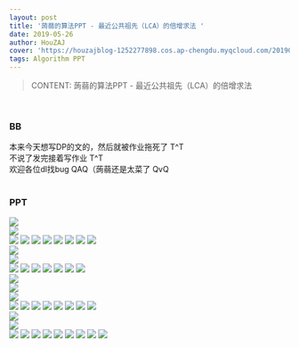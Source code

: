 ```yaml
---
layout: post
title: '蒟蒻的算法PPT - 最近公共祖先（LCA）的倍增求法 '
date: 2019-05-26
author: HouZAJ
cover: 'https://houzajblog-1252277898.cos.ap-chengdu.myqcloud.com/20190525%20ALG-PPT-RMQ/%E5%B9%BB%E7%81%AF%E7%89%871.PNG'
tags: Algorithm PPT
---
```


> CONTENT: 蒟蒻的算法PPT - 最近公共祖先（LCA）的倍增求法  

<br>

### BB
本来今天想写DP的文的，然后就被作业拖死了 T^T  
不说了发完接着写作业 T^T  
欢迎各位dl找bug QAQ（蒟蒻还是太菜了 QvQ  
<br>

### PPT
![](https://houzajblog-1252277898.cos.ap-chengdu.myqcloud.com/20190526%20ALG-PPT-LCA_%E5%80%8D%E5%A2%9E/%E5%B9%BB%E7%81%AF%E7%89%871.PNG)  
![](https://houzajblog-1252277898.cos.ap-chengdu.myqcloud.com/20190526%20ALG-PPT-LCA_%E5%80%8D%E5%A2%9E/%E5%B9%BB%E7%81%AF%E7%89%872.PNG)  
![](https://houzajblog-1252277898.cos.ap-chengdu.myqcloud.com/20190526%20ALG-PPT-LCA_%E5%80%8D%E5%A2%9E/%E5%B9%BB%E7%81%AF%E7%89%873.PNG)   ![](https://houzajblog-1252277898.cos.ap-chengdu.myqcloud.com/20190526%20ALG-PPT-LCA_%E5%80%8D%E5%A2%9E/%E5%B9%BB%E7%81%AF%E7%89%874.PNG)   ![](https://houzajblog-1252277898.cos.ap-chengdu.myqcloud.com/20190526%20ALG-PPT-LCA_%E5%80%8D%E5%A2%9E/%E5%B9%BB%E7%81%AF%E7%89%875.PNG)   ![](https://houzajblog-1252277898.cos.ap-chengdu.myqcloud.com/20190526%20ALG-PPT-LCA_%E5%80%8D%E5%A2%9E/%E5%B9%BB%E7%81%AF%E7%89%876.PNG)   ![](https://houzajblog-1252277898.cos.ap-chengdu.myqcloud.com/20190526%20ALG-PPT-LCA_%E5%80%8D%E5%A2%9E/%E5%B9%BB%E7%81%AF%E7%89%877.PNG)   ![](https://houzajblog-1252277898.cos.ap-chengdu.myqcloud.com/20190526%20ALG-PPT-LCA_%E5%80%8D%E5%A2%9E/%E5%B9%BB%E7%81%AF%E7%89%878.PNG)   ![](https://houzajblog-1252277898.cos.ap-chengdu.myqcloud.com/20190526%20ALG-PPT-LCA_%E5%80%8D%E5%A2%9E/%E5%B9%BB%E7%81%AF%E7%89%879.PNG)   ![](https://houzajblog-1252277898.cos.ap-chengdu.myqcloud.com/20190526%20ALG-PPT-LCA_%E5%80%8D%E5%A2%9E/%E5%B9%BB%E7%81%AF%E7%89%8710.PNG)  
![](https://houzajblog-1252277898.cos.ap-chengdu.myqcloud.com/20190526%20ALG-PPT-LCA_%E5%80%8D%E5%A2%9E/%E5%B9%BB%E7%81%AF%E7%89%8711.PNG)  
![](https://houzajblog-1252277898.cos.ap-chengdu.myqcloud.com/20190526%20ALG-PPT-LCA_%E5%80%8D%E5%A2%9E/%E5%B9%BB%E7%81%AF%E7%89%8712.PNG)  
![](https://houzajblog-1252277898.cos.ap-chengdu.myqcloud.com/20190526%20ALG-PPT-LCA_%E5%80%8D%E5%A2%9E/%E5%B9%BB%E7%81%AF%E7%89%8713.PNG)   ![](https://houzajblog-1252277898.cos.ap-chengdu.myqcloud.com/20190526%20ALG-PPT-LCA_%E5%80%8D%E5%A2%9E/%E5%B9%BB%E7%81%AF%E7%89%8714.PNG)   ![](https://houzajblog-1252277898.cos.ap-chengdu.myqcloud.com/20190526%20ALG-PPT-LCA_%E5%80%8D%E5%A2%9E/%E5%B9%BB%E7%81%AF%E7%89%8715.PNG)   ![](https://houzajblog-1252277898.cos.ap-chengdu.myqcloud.com/20190526%20ALG-PPT-LCA_%E5%80%8D%E5%A2%9E/%E5%B9%BB%E7%81%AF%E7%89%8716.PNG)   ![](https://houzajblog-1252277898.cos.ap-chengdu.myqcloud.com/20190526%20ALG-PPT-LCA_%E5%80%8D%E5%A2%9E/%E5%B9%BB%E7%81%AF%E7%89%8717.PNG)   ![](https://houzajblog-1252277898.cos.ap-chengdu.myqcloud.com/20190526%20ALG-PPT-LCA_%E5%80%8D%E5%A2%9E/%E5%B9%BB%E7%81%AF%E7%89%8718.PNG)   ![](https://houzajblog-1252277898.cos.ap-chengdu.myqcloud.com/20190526%20ALG-PPT-LCA_%E5%80%8D%E5%A2%9E/%E5%B9%BB%E7%81%AF%E7%89%8719.PNG)  
![](https://houzajblog-1252277898.cos.ap-chengdu.myqcloud.com/20190526%20ALG-PPT-LCA_%E5%80%8D%E5%A2%9E/%E5%B9%BB%E7%81%AF%E7%89%8720.PNG)  
![](https://houzajblog-1252277898.cos.ap-chengdu.myqcloud.com/20190526%20ALG-PPT-LCA_%E5%80%8D%E5%A2%9E/%E5%B9%BB%E7%81%AF%E7%89%8721.PNG)  
![](https://houzajblog-1252277898.cos.ap-chengdu.myqcloud.com/20190526%20ALG-PPT-LCA_%E5%80%8D%E5%A2%9E/%E5%B9%BB%E7%81%AF%E7%89%8722.PNG)  
![](https://houzajblog-1252277898.cos.ap-chengdu.myqcloud.com/20190526%20ALG-PPT-LCA_%E5%80%8D%E5%A2%9E/%E5%B9%BB%E7%81%AF%E7%89%8723.PNG)   ![](https://houzajblog-1252277898.cos.ap-chengdu.myqcloud.com/20190526%20ALG-PPT-LCA_%E5%80%8D%E5%A2%9E/%E5%B9%BB%E7%81%AF%E7%89%8724.PNG)   ![](https://houzajblog-1252277898.cos.ap-chengdu.myqcloud.com/20190526%20ALG-PPT-LCA_%E5%80%8D%E5%A2%9E/%E5%B9%BB%E7%81%AF%E7%89%8725.PNG)   ![](https://houzajblog-1252277898.cos.ap-chengdu.myqcloud.com/20190526%20ALG-PPT-LCA_%E5%80%8D%E5%A2%9E/%E5%B9%BB%E7%81%AF%E7%89%8726.PNG)   ![](https://houzajblog-1252277898.cos.ap-chengdu.myqcloud.com/20190526%20ALG-PPT-LCA_%E5%80%8D%E5%A2%9E/%E5%B9%BB%E7%81%AF%E7%89%8727.PNG)   ![](https://houzajblog-1252277898.cos.ap-chengdu.myqcloud.com/20190526%20ALG-PPT-LCA_%E5%80%8D%E5%A2%9E/%E5%B9%BB%E7%81%AF%E7%89%8728.PNG)   ![](https://houzajblog-1252277898.cos.ap-chengdu.myqcloud.com/20190526%20ALG-PPT-LCA_%E5%80%8D%E5%A2%9E/%E5%B9%BB%E7%81%AF%E7%89%8729.PNG)   ![](https://houzajblog-1252277898.cos.ap-chengdu.myqcloud.com/20190526%20ALG-PPT-LCA_%E5%80%8D%E5%A2%9E/%E5%B9%BB%E7%81%AF%E7%89%8730.PNG)  
![](https://houzajblog-1252277898.cos.ap-chengdu.myqcloud.com/20190526%20ALG-PPT-LCA_%E5%80%8D%E5%A2%9E/%E5%B9%BB%E7%81%AF%E7%89%8731.PNG)  
![](https://houzajblog-1252277898.cos.ap-chengdu.myqcloud.com/20190526%20ALG-PPT-LCA_%E5%80%8D%E5%A2%9E/%E5%B9%BB%E7%81%AF%E7%89%8732.PNG)  
![](https://houzajblog-1252277898.cos.ap-chengdu.myqcloud.com/20190526%20ALG-PPT-LCA_%E5%80%8D%E5%A2%9E/%E5%B9%BB%E7%81%AF%E7%89%8733.PNG)   ![](https://houzajblog-1252277898.cos.ap-chengdu.myqcloud.com/20190526%20ALG-PPT-LCA_%E5%80%8D%E5%A2%9E/%E5%B9%BB%E7%81%AF%E7%89%8734.PNG)   ![](https://houzajblog-1252277898.cos.ap-chengdu.myqcloud.com/20190526%20ALG-PPT-LCA_%E5%80%8D%E5%A2%9E/%E5%B9%BB%E7%81%AF%E7%89%8735.PNG)   ![](https://houzajblog-1252277898.cos.ap-chengdu.myqcloud.com/20190526%20ALG-PPT-LCA_%E5%80%8D%E5%A2%9E/%E5%B9%BB%E7%81%AF%E7%89%8736.PNG)   ![](https://houzajblog-1252277898.cos.ap-chengdu.myqcloud.com/20190526%20ALG-PPT-LCA_%E5%80%8D%E5%A2%9E/%E5%B9%BB%E7%81%AF%E7%89%8737.PNG)   ![](https://houzajblog-1252277898.cos.ap-chengdu.myqcloud.com/20190526%20ALG-PPT-LCA_%E5%80%8D%E5%A2%9E/%E5%B9%BB%E7%81%AF%E7%89%8738.PNG)   ![](https://houzajblog-1252277898.cos.ap-chengdu.myqcloud.com/20190526%20ALG-PPT-LCA_%E5%80%8D%E5%A2%9E/%E5%B9%BB%E7%81%AF%E7%89%8739.PNG)   ![](https://houzajblog-1252277898.cos.ap-chengdu.myqcloud.com/20190526%20ALG-PPT-LCA_%E5%80%8D%E5%A2%9E/%E5%B9%BB%E7%81%AF%E7%89%8740.PNG)   ![](https://houzajblog-1252277898.cos.ap-chengdu.myqcloud.com/20190526%20ALG-PPT-LCA_%E5%80%8D%E5%A2%9E/%E5%B9%BB%E7%81%AF%E7%89%8741.PNG)  
